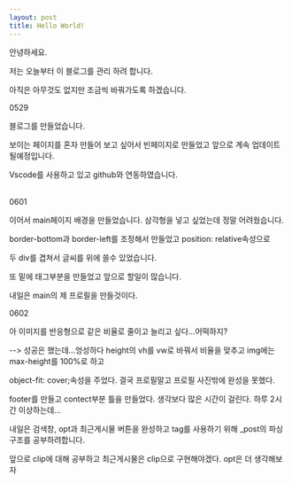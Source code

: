 ```yaml
---
layout: post
title: Hello World!
---
```


안녕하세요.

저는 오늘부터 이 블로그를 관리 하려 합니다.

아직은 아무것도 없지만 조금씩 바꿔가도록 하겠습니다.


0529

블로그를 만들었습니다.

보이는 페이지를 혼자 만들어 보고 싶어서 빈페이지로 만들었고 앞으로 계속 업데이트 될예정입니다.

Vscode를 사용하고 있고 github와 연동하였습니다.

<br>
0601

이어서 main페이지 배경을 만들었습니다. 삼각형을 넣고 싶었는데 정말 어려웠습니다.

border-bottom과 border-left를 조정해서 만들었고 position: relative속성으로 

두 div를 겹쳐서 글씨를 위에 쓸수 있었습니다.

또 밑에 태그부분을 만들었고 앞으로 할일이 많습니다.

내일은 main의 제 프로필을 만들것이다.

</p>
0602

아 이미지를 반응형으로 같은 비율로 줄이고 늘리고 싶다...어떡하지?

--> 성공은 했는데...엉성하다 height의 vh를 vw로 바꿔서 비율을 맞추고 img에는 max-height를 100%로 하고 

object-fit: cover;속성을 주었다. 결국 프로필말고 프로필 사진밖에 완성을 못했다.

footer를 만들고 contect부분 틀을 만들었다. 생각보다 많은 시간이 걸린다. 하루 2시간 이상하는데...

내일은 검색창, opt과 최근게시물 버튼을 완성하고 tag를 사용하기 위해 _post의 파싱구조를 공부하려합니다.

앞으로 clip에 대해 공부하고 최근게시물은 clip으로 구현해야겠다. opt은 더 생각해보자